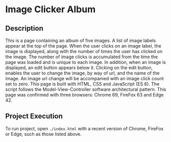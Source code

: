 # Image Clicker Album

## Description

This is a page containing an album of five images. A list of image labels appear at the top of the page. When the user clicks on an image label, the image is displayed, along with the number of times the user has clicked on the image. The number of image clicks is accumulated from the time the page was loaded and is unique to each image. In addition, when an image is displayed, an edit button appears below it. Clicking on the edit button, enables the user to change the image, by way of url, and the name of the image. An image url change will be accompanied with an image click count set to zero. This page is built with HTML, CSS and JavaScript (ES 6). The script follows the Model-View-Controller software architectural pattern. This page was confirmed with three browsers: Chrome 69, FireFox 63 and Edge 42.

## Project Execution

To run project, open `./index.html` with a recent version of Chrome, FireFox or Edge, such as those listed above.
